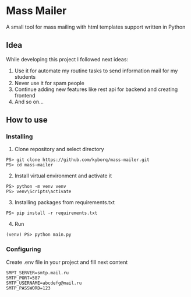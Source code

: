 # Mass Mailer

A small tool for mass mailing with html templates support written in Python

## Idea

While developing this project I followed next ideas:

1. Use it for automate my routine tasks to send information mail for my students
2. Never use it for spam people
3. Continue adding new features like rest api for backend and creating frontend
4. And so on... 

## How to use

### Installing

1. Clone repository and select directory

```
PS> git clone https://github.com/kyborq/mass-mailer.git
PS> cd mass-mailer
```

2. Install virtual environment and activate it

```
PS> python -m venv venv
PS> venv\Scripts\activate
```

3. Installing packages from requirements.txt

```
PS> pip install -r requirements.txt
```

4. Run

```
(venv) PS> python main.py
```

### Configuring

Create .env file in your project and fill next content

```
SMPT_SERVER=smtp.mail.ru
SMTP_PORT=587
SMTP_USERNAME=abcdefg@mail.ru
SMTP_PASSWORD=123
```
